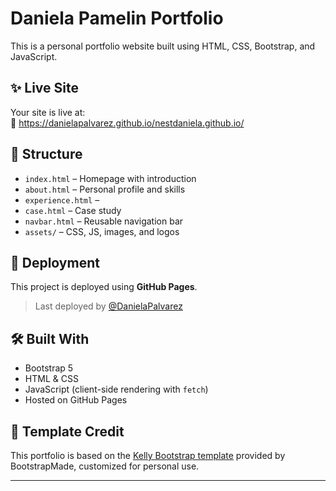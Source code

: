# Daniela Pamelin Portfolio

This is a personal portfolio website built using HTML, CSS, Bootstrap, and JavaScript. 

## ✨ Live Site

Your site is live at:  
🔗 https://danielapalvarez.github.io/nestdaniela.github.io/

## 📁 Structure

- `index.html` – Homepage with introduction
- `about.html` – Personal profile and skills
- `experience.html` – 
- `case.html` – Case study
- `navbar.html` – Reusable navigation bar
- `assets/` – CSS, JS, images, and logos

## 🚀 Deployment

This project is deployed using **GitHub Pages**.

> Last deployed by [@DanielaPalvarez](https://github.com/DanielaPalvarez)

## 🛠 Built With

- Bootstrap 5
- HTML & CSS
- JavaScript (client-side rendering with `fetch`)
- Hosted on GitHub Pages

## 🧩 Template Credit

This portfolio is based on the [Kelly Bootstrap template](https://bootstrapmade.com/kelly-free-bootstrap-cv-resume-html-template/) provided by BootstrapMade, customized for personal use.

---
